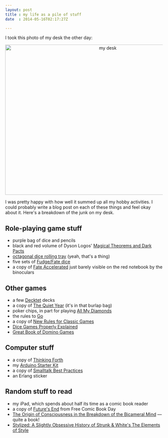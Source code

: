 ```yaml
---
layout: post
title : my life as a pile of stuff
date  : 2014-05-16T02:17:27Z

---
```

I took this photo of my desk the other day:

<center>
<a href="https://www.flickr.com/photos/rjbs/14008705710" title="my desk by Ricardo SIGNES, on Flickr"><img src="https://farm6.staticflickr.com/5528/14008705710_9850529a51_z.jpg" width="640" height="480" alt="my desk"></a>
</center>

I was pretty happy with how well it summed up all my hobby activities.  I could
probably write a blog post on each of these things and feel okay about it.
Here's a breakdown of the junk on my desk.

## Role-playing game stuff

* purple bag of dice and pencils
* black and red volume of Dyson Logos' [Magical Theorems and Dark Pacts](http://rpgcharacters.wordpress.com/zerobarrier/magical-theorems-dark-pacts/)
* [octagonal dice rolling tray](http://www.amazon.com/10-INCH-WOOD-DICE-TRAY/dp/B000XVG8XY) (yeah, that's a thing)
* five sets of [Fudge/Fate dice](http://en.wikipedia.org/wiki/Fudge_dice#Fudge_dice)
* a copy of [Fate Accelerated](http://www.amazon.com/Evil-Hat-Productions-Fate-Accelerated/dp/1613170475) just barely visible on the red notebook by the binoculars

## Other games

* a few [Decktet](http://www.decktet.com/) decks
* a copy of [The Quiet Year](http://buriedwithoutceremony.com/the-quiet-year/)
    (it's in that burlap bag)
* poker chips, in part for playing [All My
    Diamonds](http://boardgamegeek.com/boardgame/38150/all-my-diamonds)
* the rules to [Go](http://en.wikipedia.org/wiki/Go_%28game%29)
* a copy of [New Rules for Classic Games](http://www.amazon.com/Rules-Classic-Games-Wayne-Schmittberger/dp/0471536210)
* [Dice Games Properly Explained](http://www.amazon.com/Games-Properly-Explained-Reiner-Knizia/dp/0973105216)
* [Great Book of Domino Games](http://www.amazon.com/Great-Domino-Games-Jennifer-Kelley/dp/0806942592)

## Computer stuff

* a copy of [Thinking Forth](http://www.amazon.com/Thinking-Forth-Leo-Brodie/dp/0976458705)
* my [Arduino Starter Kit](http://arduino.cc/en/Main/ArduinoStarterKit)
* a copy of [Smalltalk Best Practices](http://www.amazon.com/Smalltalk-Best-Practice-Patterns-Kent-ebook/dp/B00BBDLIME)
* an Erlang sticker

## Random stuff to read

* my iPad, which spends about half its time as a comic book reader
* a copy of [Future's End](http://en.wikipedia.org/wiki/The_New_52:_Futures_End) from Free Comic Book Day
* [The Origin of Consciousness in the Breakdown of the Bicameral Mind](http://www.amazon.com/Origin-Consciousness-Breakdown-Bicameral-Mind-ebook/dp/B009MBTRHA) — quite a book!
* [Stylized: A Slightly Obsessive History of Strunk & White's The Elements of Style](http://www.amazon.com/Stylized-Slightly-Obsessive-History-Elements/dp/1416590927)

